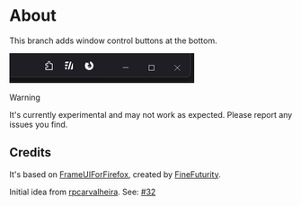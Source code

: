 # About

This branch adds window control buttons at the bottom.

![Window Control Buttons](misc/screenshots/window-control-buttons.png)

> [!WARNING]
> It's currently experimental and may not work as expected. Please report any issues you find.

## Credits

It's based on [FrameUIForFirefox](https://github.com/FineFuturity/FrameUIForFirefox/), created by [FineFuturity](https://github.com/FineFuturity).

Initial idea from [rpcarvalheira](https://github.com/rpcarvalheira). See: [#32](https://github.com/TanvirOnGH/firefox-config/issues/32)
